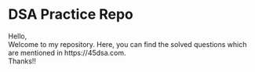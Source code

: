 <h1>DSA Practice Repo</h1>
Hello,
<br>
Welcome to my repository. Here, you can find the solved questions which are mentioned in https://45dsa.com.
<br>
Thanks!!
